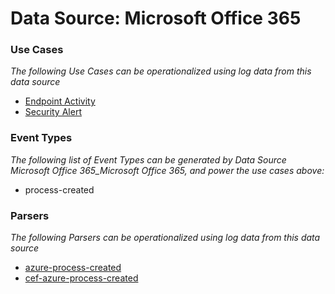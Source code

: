Data Source: Microsoft Office 365
=================================

### Use Cases

_The following Use Cases can be operationalized using log data from this data source_

* [Endpoint Activity](usecase_endpoint_activity.md)
* [Security Alert](usecase_security_alert.md)


### Event Types

_The following list of Event Types can be generated by Data Source Microsoft Office 365_Microsoft Office 365, and power the use cases above:_

- process-created


### Parsers

_The following Parsers can be operationalized using log data from this data source_

* [azure-process-created](parserContent_azure-process-created.md)
* [cef-azure-process-created](parserContent_cef-azure-process-created.md)
